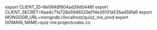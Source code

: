 export CLIENT_ID=8e0848f804ad39d0446f
export CLIENT_SECRET=6aa4c71e728a5946520ef14e26131a535ad58fa6
export MONGODB_URL=mongodb://localhost/quizz_me_prod
export DOMAIN_NAME=quiz-me.projectcodex.co
